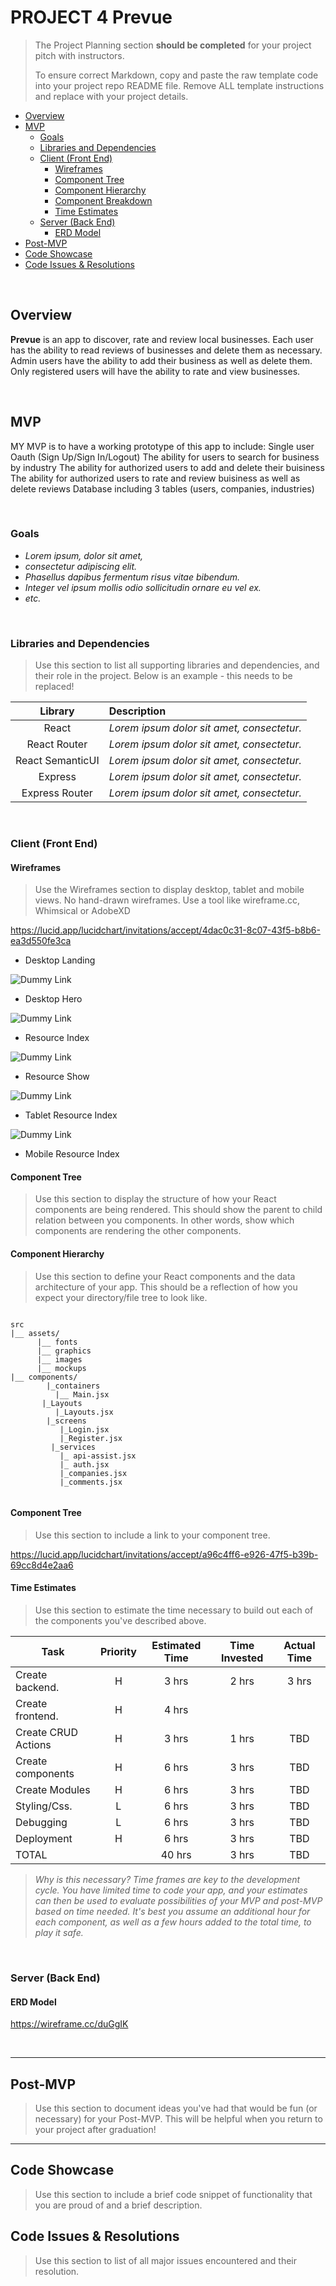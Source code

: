 # PROJECT 4 Prevue

> The Project Planning section **should be completed** for your project pitch with instructors.
>
> To ensure correct Markdown, copy and paste the raw template code into your project repo README file. Remove ALL template instructions and replace with your project details.

- [Overview](#overview)
- [MVP](#mvp)
  - [Goals](#goals)
  - [Libraries and Dependencies](#libraries-and-dependencies)
  - [Client (Front End)](#client-front-end)
    - [Wireframes](#wireframes)
    - [Component Tree](#component-tree)
    - [Component Hierarchy](#component-hierarchy)
    - [Component Breakdown](#component-breakdown)
    - [Time Estimates](#time-estimates)
  - [Server (Back End)](#server-back-end)
    - [ERD Model](#erd-model)
- [Post-MVP](#post-mvp)
- [Code Showcase](#code-showcase)
- [Code Issues & Resolutions](#code-issues--resolutions)

<br>

## Overview

**Prevue** is an app to discover, rate and review local businesses. Each user has the ability to read reviews of businesses and delete them as necessary. Admin users have the ability to add their business as well as delete them. Only registered users will have the ability to rate and view businesses.

<br>

## MVP

MY MVP is to have a working prototype of this app to include:
Single user Oauth (Sign Up/Sign In/Logout)
The ability for users to search for business by industry
The ability for authorized users to add and delete their buisiness
The ability for authorized users to rate and review buisiness as well as delete reviews
Database including  3 tables (users, companies, industries)

<br>

### Goals

- _Lorem ipsum, dolor sit amet,_
- _consectetur adipiscing elit._
- _Phasellus dapibus fermentum risus vitae bibendum._
- _Integer vel ipsum mollis odio sollicitudin ornare eu vel ex._
- _etc._

<br>

### Libraries and Dependencies

> Use this section to list all supporting libraries and dependencies, and their role in the project. Below is an example - this needs to be replaced!

|     Library      | Description                                |
| :--------------: | :----------------------------------------- |
|      React       | _Lorem ipsum dolor sit amet, consectetur._ |
|   React Router   | _Lorem ipsum dolor sit amet, consectetur._ |
| React SemanticUI | _Lorem ipsum dolor sit amet, consectetur._ |
|     Express      | _Lorem ipsum dolor sit amet, consectetur._ |
|  Express Router  | _Lorem ipsum dolor sit amet, consectetur._ |

<br>

### Client (Front End)

#### Wireframes

> Use the Wireframes section to display desktop, tablet and mobile views. No hand-drawn wireframes. Use a tool like wireframe.cc, Whimsical or AdobeXD

https://lucid.app/lucidchart/invitations/accept/4dac0c31-8c07-43f5-b8b6-ea3d550fe3ca

- Desktop Landing

![Dummy Link](url)

- Desktop Hero

![Dummy Link](url)

- Resource Index

![Dummy Link](url)

- Resource Show

![Dummy Link](url)

- Tablet Resource Index

![Dummy Link](url)

- Mobile Resource Index

#### Component Tree

> Use this section to display the structure of how your React components are being rendered. This should show the parent to child relation between you components. In other words, show which components are rendering the other components. 

#### Component Hierarchy

> Use this section to define your React components and the data architecture of your app. This should be a reflection of how you expect your directory/file tree to look like. 

``` structure

src
|__ assets/
      |__ fonts
      |__ graphics
      |__ images
      |__ mockups
|__ components/
        |_containers
          |__ Main.jsx
       |_Layouts
          |_Layouts.jsx
        |_screens
           |_Login.jsx
           |_Register.jsx
         |_services
           |_ api-assist.jsx
           |_ auth.jsx
           |_companies.jsx
           |_comments.jsx


```

#### Component Tree

> Use this section to include a link to your component tree.

https://lucid.app/lucidchart/invitations/accept/a96c4ff6-e926-47f5-b39b-69cc8d4e2aa6

#### Time Estimates

> Use this section to estimate the time necessary to build out each of the components you've described above.

| Task                | Priority | Estimated Time | Time Invested | Actual Time |
| ------------------- | :------: | :------------: | :-----------: | :---------: |
| Create backend.     |    H     |     3 hrs      |     2 hrs     |    3 hrs    |
| Create frontend.    |    H     |     4 hrs      
| Create CRUD Actions |    H     |     3 hrs      |     1 hrs     |     TBD     |
| Create components   |    H     |     6 hrs      |     3 hrs     |     TBD     |
| Create Modules      |    H     |     6 hrs      |     3 hrs     |     TBD     |
| Styling/Css.        |    L     |     6 hrs      |     3 hrs     |     TBD     |
| Debugging           |    L     |     6 hrs      |     3 hrs     |     TBD     |
| Deployment          |    H     |     6 hrs      |     3 hrs     |     TBD     |
| TOTAL               |          |     40 hrs      |     3 hrs     |     TBD     |

> _Why is this necessary? Time frames are key to the development cycle. You have limited time to code your app, and your estimates can then be used to evaluate possibilities of your MVP and post-MVP based on time needed. It's best you assume an additional hour for each component, as well as a few hours added to the total time, to play it safe._

<br>

### Server (Back End)

#### ERD Model

https://wireframe.cc/duGgIK

<br>

***

## Post-MVP

> Use this section to document ideas you've had that would be fun (or necessary) for your Post-MVP. This will be helpful when you return to your project after graduation!

***

## Code Showcase

> Use this section to include a brief code snippet of functionality that you are proud of and a brief description.

## Code Issues & Resolutions

> Use this section to list of all major issues encountered and their resolution.
